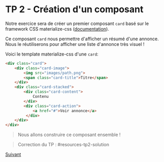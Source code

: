 # TP 2 - Création d'un composant

Notre exercice sera de créer un premier composant `card` basé sur le framework CSS materialize-css ([documentation](http://materializecss.com/cards.html)).

Ce composant `card` nous permettre d'afficher un résumé d'une annonce. Nous le réutiliserons pour afficher une liste d'annonce très visuel !

Voici le template materialize-css d'une `card`: 

```html
<div class="card">
    <div class="card-image">
        <img src="images/path.png">
        <span class="card-title">Titre</span>
    </div>
    <div class="card-stacked">
        <div class="card-content">
            Contenu
        </div>
        <div class="card-action">
            <a href="#">Voir annonce</a>
         </div>
    </div>
</div>
```

> Nous allons construire ce composant ensemble !

> Correction du TP : #resources-tp2-solution

[Suivant](tp3-service.md)
